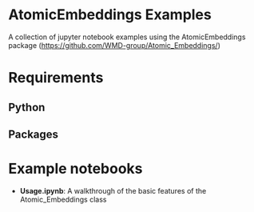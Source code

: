 # AtomicEmbeddings Examples
A collection of jupyter notebook examples using the AtomicEmbeddings package (https://github.com/WMD-group/Atomic_Embeddings/)

# Requirements

## Python

## Packages

# Example notebooks
- **Usage.ipynb**: A walkthrough of the basic features of the Atomic_Embeddings class